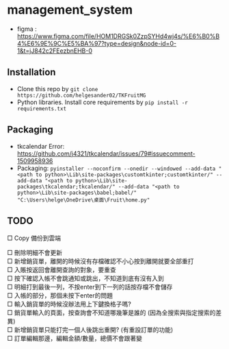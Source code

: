 # management_system

* figma : https://www.figma.com/file/HOM1DRGSk0ZzpSYHd4wj4s/%E6%B0%B4%E6%9E%9C%E5%BA%97?type=design&node-id=0-1&t=jJ842c2FEezbnEHB-0

## Installation

* Clone this repo by `git clone https://github.com/helgesander02/TKFruitMG`
* Python libraries. Install core requirements by `pip install -r requirements.txt`

## Packaging

* tkcalendar Error: https://github.com/j4321/tkcalendar/issues/79#issuecomment-1509958936
* Packaging: `pyinstaller --noconfirm --onedir --windowed --add-data "<path to python>\Lib\site-packages\customtkinter;customtkinter/" --add-data "<path to python>\Lib\site-packages\tkcalendar;tkcalendar/" --add-data "<path to python>\Lib\site-packages\babel;babel/"  "C:\Users\helge\OneDrive\桌面\Fruit\home.py"`

## TODO
□ Copy 備份到雲端 <br />

□ 刪除明細不會更新 <br />
□ 新增銷貨單，離開的時候沒有存檔確認不小心按到離開就要全部重打 <br />
□ 入賬按返回會離開查詢的對象，要重查 <br />
□ 按下確認入帳不會跳通知或跳出，不知道到底有沒有入到 <br />
□ 明細打到最後一列，不按enter到下一列的話按存檔不會儲存 <br />
□ 入帳的部分，那個未按下enter的問題 <br />
□ 輸入銷貨單的時候沒辦法用上下鍵換格子嗎? <br />
□ 銷貨單輸入的頁面，按查詢會不知道哪幾筆是誰的 (因為全搜索與指定搜索的差異)<br /> 
□ 新增銷貨單只能打完一個人後跳出重開? (有重設訂單的功能)<br />
□ 訂單編輯那邊，編輯金額/數量，總價不會跟著變 <br />